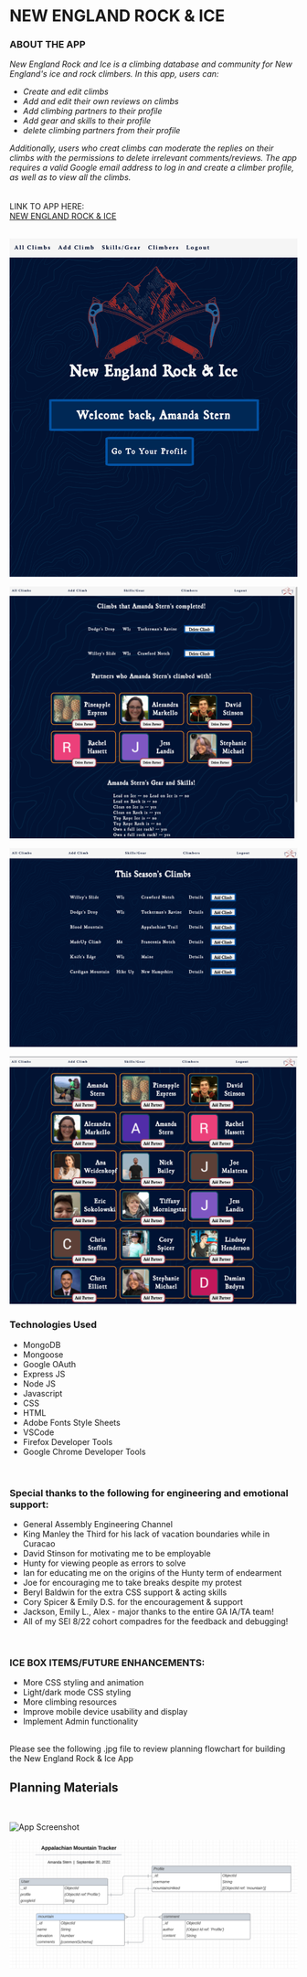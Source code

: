 <h1>NEW ENGLAND ROCK & ICE</h1>

<h3>ABOUT THE APP</h3>

<i>
New England Rock and Ice is a climbing database and community for New England's ice and rock climbers. In this app, users can:

<ul>
<li>Create and edit climbs</li>
<li>Add and edit their own reviews on climbs</li> 
<li>Add climbing partners to their profile</li>
<li>Add gear and skills to their profile</li>
<li>delete climbing partners from their profile</li>
</ul>
Additionally, users who creat climbs can moderate the replies on their climbs with the permissions to delete irrelevant comments/reviews. The app requires a valid Google email address to log in and create a climber profile, as well as to view all the climbs.</i>
<br>
<br>
<br>
LINK TO APP HERE:
<br>
<a href="https://appalachian-mtns.fly.dev/">NEW ENGLAND ROCK & ICE</a>
<br>
<br>

![App Screenshot](./public/media/database4.jpg)
<br>

![App Screenshot](./public/media/database3.jpg)
<br>

![App Screenshot](./public/media/database1.jpg)
<br>

![App Screenshot](./public/media/database2.jpg)
<br>

<h3>Technologies Used</h3>
<ul>
  <li>MongoDB</li>
  <li>Mongoose</li>
  <li>Google OAuth</li>
  <li>Express JS</li>
  <li>Node JS</li>
  <li>Javascript</li>
  <li>CSS</li>
  <li>HTML</li>
  <li>Adobe Fonts Style Sheets</li>
  <li>VSCode</li>
  <li>Firefox Developer Tools</li>
  <li>Google Chrome Developer Tools</li>
</ul>
<br>
<h3>Special thanks to the following for engineering and emotional support:</h3>
<ul>
  <li>General Assembly Engineering Channel</li>
  <li>King Manley the Third for his lack of vacation boundaries while in Curacao</li>
  <li>David Stinson for motivating me to be employable</li>
  <li>Hunty for viewing people as errors to solve</li>
  <li>Ian for educating me on the origins of the Hunty term of endearment</li>
  <li>Joe for encouraging me to take breaks despite my protest</li>
  <li>Beryl Baldwin for the extra CSS support & acting skills</li>
  <li>Cory Spicer & Emily D.S. for the encouragement & support</li>
  <li>Jackson, Emily L., Alex - major thanks to the entire GA IA/TA team!</li>
  <li>All of my SEI 8/22 cohort compadres for the feedback and debugging!</li>
</ul>
<br>
<h3>ICE BOX ITEMS/FUTURE ENHANCEMENTS:</h3>
<ul>
  <li>More CSS styling and animation</li>
  <li>Light/dark mode CSS styling</li>
  <li>More climbing resources</li>
  <li>Improve mobile device usability and display</li>
  <li>Implement Admin functionality</li>
</ul>
<br>
Please see the following .jpg file to review planning flowchart for building the New England Rock & Ice App

<h2>Planning Materials</h2>
<br>

![App Screenshot](./public/media/trello.jpg)
<br>

![App Screenshot](./public/media/ERD_AppMtns.png)
<br>